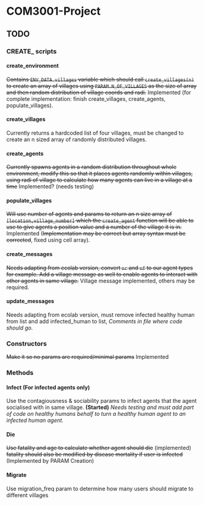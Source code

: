 # COM3001-Project
## TODO
### CREATE_ scripts
#### create_environment
~~Contains `ENV_DATA.villages` variable which should call `create_villages(n)` to create an array of villages using `PARAM.N_OF_VILLAGES` as the size of array and then random distribution of village coords and radi.~~ Implemented (for complete implementation: finish create_villages, create_agents, populate_villages).
#### create_villages
Currently returns a hardcoded list of four villages, must be changed to create an n sized array of randomly distributed villages.
#### create_agents
~~Currently spawns agents in a random distribution throughout whole environment, modify this so that it places agents randomly within villages, using radi of village to calculate how many agents can live in a village at a time~~ Implemented? (needs testing)
#### populate_villages
~~Will use number of agents and params to return an n size array of `[location,village_number]` which the `create_agent` function will be able to use to give agents a position value and a number of the village it is in.~~ Implemented (~~Implementation may be correct but array syntax must be corrected~~, fixed using cell array).
#### create_messages
~~Needs adapting from ecolab version, convert `nr` and `nf` to our agent types for example. Add a village message as well to enable agents to interact with other agents in same village.~~ Village message implemented, others may be required.
#### update_messages
Needs adapting from ecolab version, must remove infected healthy human from list and add infected_human to list, *Comments in file where code should go.*
### Constructors
~~Make it so no params are required/minimal params~~ Implemented
### Methods
#### Infect (For infected agents only)
Use the contagiousness & sociability params to infect agents that the agent socialised with in same village. **(Started)** *Needs testing and must add part of code on healthy humans behalf to turn a healthy human agent to an infected human agent.*
#### Die
~~Use fatality and age to calculate whether agent should die~~ (implemented) ~~fatality should also be modified by disease mortality if user is infected~~ (Implemented by PARAM Creation)
#### Migrate
Use migration_freq param to determine how many users should migrate to different villages

